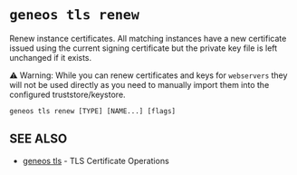# `geneos tls renew`

Renew instance certificates. All matching instances have a new certificate issued using the current signing certificate but the private key file is left unchanged if it exists.

⚠ Warning: While you can renew certificates and keys for `webservers` they will not be used directly as you need to manually import them into the configured truststore/keystore.

```text
geneos tls renew [TYPE] [NAME...] [flags]
```

## SEE ALSO

* [geneos tls](geneos_tls.md)	 - TLS Certificate Operations
